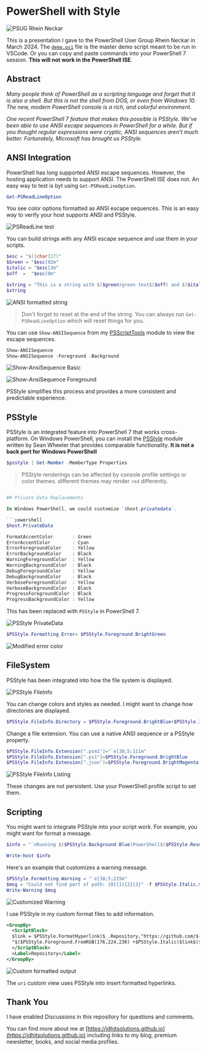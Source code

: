 # PowerShell with Style

![PSUG Rhein Neckar](images/2024_03_PSUGRheinNeckar_Jeff.png)

This is a presentation I gave to the PowerShell User Group Rhein Neckar in March 2024. The [`demo.ps1`](demo/demo.ps1) file is the master demo script meant to be run in VSCode. Or you can copy and paste commands into your PowerShell 7 session. **This will not work in the PowerShell ISE**.

## Abstract

*Many people think of PowerShell as a scripting language and forget that it is also a shell. But this is not the shell from DOS, or even from Windows 10. The new, modern PowerShell console is a rich, and colorful environment.*

*One recent PowerShell 7 feature that makes this possible is PSStyle. We've been able to use ANSI escape sequences in PowerShell for a while. But if you thought regular expressions were cryptic, ANSI sequences aren't much better. Fortunately, Microsoft has brought us PSStyle.*

## ANSI Integration

PowerShell has long supported ANSI escape sequences. However, the hosting application needs to support ANSI. The PowerShell ISE does not. An easy way to test is byt using `Get-PSReadLineOption`.

```powershell
Get-PSReadLineOption
```
You see color options formatted as ANSI escape sequences. This is an easy way to verify your host supports ANSI and PSStyle.

![PSReadLine test](images/psreadline-option.png)

You can build strings with any ANSI escape sequence and use them in your scripts.

```powershell
$esc = "$([char]27)"
$Green = "$esc[92m"
$italic = "$esc[3m"
$off  =  "$esc[0m"

$string = "This is a string with $($green)green text$($off) and $($italic)italic text$($off)."
$string
```

![ANSI formatted string](images/ansi-string.png)

> Don't forget to reset at the end of the string. You can always run `Get-PSReadLineOption` which will reset things for you.

You can use `Show-ANSISequence` from my [PSScriptTools](https://github.com/jdhitsolutions/PSScriptTools) module to view the escape sequences.

```powershell
Show-ANSISequence
Show-ANSISequence -Foreground -Background
```

![Show-AnsiSequence Basic](images/show-ansisequence-basic.png)

![Show-AnsiSequence Foreground](images/show-ansisequence-foreground.png)

PSStyle simplifies this process and provides a more consistent and predictable experience.

## PSStyle

PSStyle is an integrated feature into PowerShell 7 that works cross-platform. On Windows PowerShell, you can install the [PSStyle](https://github.com/sdwheeler/ToolModules/tree/main/Modules/PSStyle) module written by Sean Wheeler that provides comparable functionality. **It is not a back port for Windows PowerShell**

```powershell
$psstyle | Get-Member -MemberType Properties
```

> PSStyle renderings can be affected by console profile settings or color themes. different themes may render `red` differently.

```powershell

## Private Data Replacements

In Windows PowerShell, we could customize `$host.privatedata`.

```powershell
$host.PrivateData

FormatAccentColor       : Green
ErrorAccentColor        : Cyan
ErrorForegroundColor    : Yellow
ErrorBackgroundColor    : Black
WarningForegroundColor  : Yellow
WarningBackgroundColor  : Black
DebugForegroundColor    : Yellow
DebugBackgroundColor    : Black
VerboseForegroundColor  : Yellow
VerboseBackgroundColor  : Black
ProgressForegroundColor : Black
ProgressBackgroundColor : Yellow
```

This has been replaced with `PSStyle` in PowerShell 7.

![PSStyle PrivateData](images/privatedata-replacement.png)

```powershell
$PSStyle.Formatting.Error= $PSStyle.Foreground.BrightGreen
```

![Modified error color](images/change-error-color.png)

## FileSystem

PSStyle has been integrated into how the file system is displayed.

![PSStyle FileInfo](images/fileinfo.png)

You can change colors and styles as needed. I might want to change how directories are displayed.

```powershell
$PSStyle.FileInfo.Directory = $PSStyle.Foreground.BrightBlue+$PSStyle.Italic+$PSStyle.Background.White
```

Change a file extension. You can use a native ANSI sequence or a PSStyle property.

```powershell
$PSStyle.FileInfo.Extension[".psm1"]="`e[38;5;111m"
$PSStyle.FileInfo.Extension[".ps1"]=$PSStyle.Foreground.BrightBlue
$PSStyle.FileInfo.Extension[".json"]=$PSStyle.Foreground.BrightMagenta
````

![PSStyle FileInfo Listing](images/psstyle-dirlisting.png)

These changes are not persistent. Use your PowerShell profile script to set them.

## Scripting

You might want to integrate PSStyle into your script work. For example, you might want for format a message.

```powershell
$info = "`nRunning $($PSStyle.Background.Blue)PowerShell$($PSStyle.Reset) $($PSStyle.Foreground.Yellow)v{0}$($PSStyle.Reset) on $($PSStyle.Foreground.BrightCyan){1}$($PSStyle.Reset)." -f $($PSVersionTable.PSVersion),(Get-CimInstance win32_OperatingSystem).caption

Write-host $info
```

Here's an example that customizes a warning message.

```powershell
$PSStyle.Formatting.Warning = "`e[38;5;215m"
$msg = "Could not find part of path: {0}{1}{2}{3}" -f $PSStyle.Italic,$PSStyle.Foreground.FromRgb(228,112,214),"c:\work",$PSStyle.Reset
Write-Warning $msg
```

![Customized Warning](images/custom-warning.png)

I use PSStyle in my custom format files to add information.

```xml
<GroupBy>
  <ScriptBlock>
  $link = $PSStyle.FormatHyperlink($_.Repository,"https://github.com/$($_.Repository)/issues")
  "$($PSStyle.Foreground.FromRGB(176,224,230) +$PSStyle.Italic)$link$($PSStyle.Reset) [$($_.ReportDate)]"
  </ScriptBlock>
  <Label>Repository</Label>
</GroupBy>
```
![Custom formatted output](images/custom-format-output.png)

The `uri` custom view uses PSStyle into insert formatted hyperlinks.

## Thank You

I have enabled Discussions in this repository for questions and comments.

You can find more about me at [https://jdhitsolutions.github.io](https://jdhitsolutions.github.io) including links to my blog, premium newsletter, books, and social media profiles.
